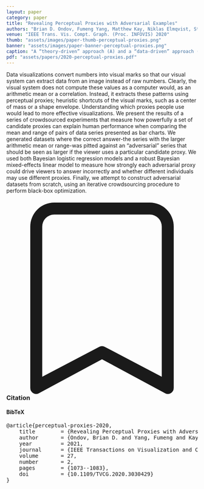 ```yaml
---
layout: paper
category: paper
title: "Revealing Perceptual Proxies with Adversarial Examples"
authors: "Brian D. Ondov, Fumeng Yang, Matthew Kay, Niklas Elmqvist, Steven Franconeri"
venue: "IEEE Trans. Vis. Compt. Graph. (Proc. INFOVIS) 2020"
thumb: "assets/images/paper-thumb-perceptual-proxies.png"
banner: "assets/images/paper-banner-perceptual-proxies.png"
caption: "A “theory-driven” approach (A) and a “data-driven” approach (B) for uncovering how the visual system extracts statistics from a visualization, by pitting correct answers against adversarial models of candidate perceptual proxies"
pdf: "assets/papers/2020-perceptual-proxies.pdf"
---
```


<!-- abstract -->

Data visualizations convert numbers into visual marks so that our visual system can extract data from an image instead of raw numbers. Clearly, the visual system does not compute these values as a computer would, as an arithmetic mean or a correlation. Instead, it extracts these patterns using perceptual proxies; heuristic shortcuts of the visual marks, such as a center of mass or a shape envelope. Understanding which proxies people use would lead to more effective visualizations. We present the results of a series of crowdsourced experiments that measure how powerfully a set of candidate proxies can explain human performance when comparing the mean and range of pairs of data series presented as bar charts. We generated datasets where the correct answer-the series with the larger arithmetic mean or range-was pitted against an “adversarial” series that should be seen as larger if the viewer uses a particular candidate proxy. We used both Bayesian logistic regression models and a robust Bayesian mixed-effects linear model to measure how strongly each adversarial proxy could drive viewers to answer incorrectly and whether different individuals may use different proxies. Finally, we attempt to construct adversarial datasets from scratch, using an iterative crowdsourcing procedure to perform black-box optimization.

<h3><svg xmlns="http://www.w3.org/2000/svg" fill="currentColor" class="bi bi-bookmark" viewBox="0 0 16 16">
  <path d="M2 2a2 2 0 0 1 2-2h8a2 2 0 0 1 2 2v13.5a.5.5 0 0 1-.777.416L8 13.101l-5.223 2.815A.5.5 0 0 1 2 15.5V2zm2-1a1 1 0 0 0-1 1v12.566l4.723-2.482a.5.5 0 0 1 .554 0L13 14.566V2a1 1 0 0 0-1-1H4z"/>
</svg> Citation</h3>
<div class="bibtex">
<!-- bibtex -->
<h4>BibTeX</h4>
<pre>
@article{perceptual-proxies-2020,
	title        = {Revealing Perceptual Proxies with Adversarial Examples},
	author       = {Ondov, Brian D. and Yang, Fumeng and Kay, Matthew and Elmqvist, Niklas and Franconeri, Steven},
	year         = 2021,
	journal      = {IEEE Transactions on Visualization and Computer Graphics},
	volume       = 27,
	number       = 2,
	pages        = {1073--1083},
	doi          = {10.1109/TVCG.2020.3030429}
}
</pre>
</div>

